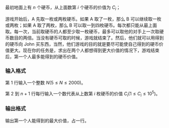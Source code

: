 最初地面上有 $n$ 个硬币，从上面数第 $i$ 个硬币的价值为 $C_i$；

游戏开始后，A 先取一枚或两枚硬币。如果 A 取了一枚，那么 B 可以继续取一枚或两枚；如果 A 取了两枚，那么 B 可以取一到四枚硬币。每次都只能从最上面取。每一次，当前取硬币的人都至少取一枚硬币，最多可以取他的对手上一次取硬币数目的两倍。当没有硬币可取的时候，游戏就结束了。然后，他们就可以用得到的硬币向 John 买东西，当然，他们游戏的目的就是要尽可能使自己得到的硬币价值更大。现在你的任务是，求出在两个人都想得到更大价值的情况下，游戏结束后，第一个人最多能得到的硬币价值。

### 输入格式

第 $1$ 行输入一个整数 $N(5\leq N\leq 2000)$。

第 $2$ 到 $n+1$ 行每行输入一个数代表从上数第 $i$ 枚硬币的价值 $C_i(1\leq C_i \leq 10^5)$。

### 输出格式

输出第一个人能得到的最大价值，占一行。
